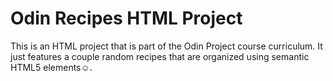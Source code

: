 # Odin Recipes HTML Project
This is an HTML project that is part of the Odin Project course curriculum. It just features a couple random recipes that are organized using semantic HTML5 elements☺️.
